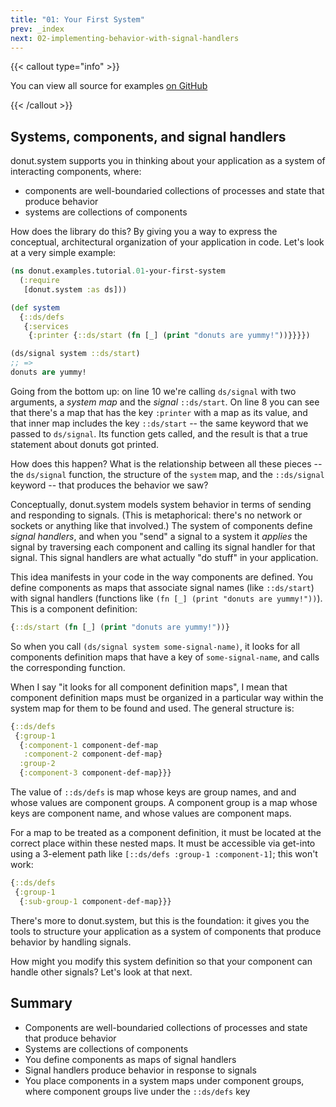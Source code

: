 ```yaml
---
title: "01: Your First System"
prev: _index
next: 02-implementing-behavior-with-signal-handlers
---
```


{{< callout type="info" >}}

You can view all source for examples [on
GitHub](https://github.com/donut-party/system/tree/main/dev/donut/examples/tutorial)

{{< /callout >}}

## Systems, components, and signal handlers

donut.system supports you in thinking about your application as a system of
interacting components, where:

* components are well-boundaried collections of processes and state that produce
  behavior
* systems are collections of components

How does the library do this? By giving you a way to express the conceptual,
architectural organization of your application in code. Let's look at a very
simple example:

``` clojure {linenos=table,filename="dev/donut/examples/tutorial/01_your_first_system.clj"}
(ns donut.examples.tutorial.01-your-first-system
  (:require
   [donut.system :as ds]))

(def system
  {::ds/defs
   {:services
    {:printer {::ds/start (fn [_] (print "donuts are yummy!"))}}}})

(ds/signal system ::ds/start)
;; =>
donuts are yummy!
```

Going from the bottom up: on line 10 we're calling `ds/signal` with two
arguments, a _system map_ and the _signal_ `::ds/start`. On line 8 you can see
that there's a map that has the key `:printer` with a map as its value, and that
inner map includes the key `::ds/start` -- the same keyword that we passed to
`ds/signal`. Its function gets called, and the result is that a true statement
about donuts got printed.

How does this happen? What is the relationship between all these pieces -- the
`ds/signal` function, the structure of the `system` map, and the `::ds/signal`
keyword -- that produces the behavior we saw?

Conceptually, donut.system models system behavior in terms of sending and
responding to signals. (This is metaphorical: there's no network or sockets or
anything like that involved.) The system of components define _signal handlers_,
and when you "send" a signal to a system it _applies_ the signal by traversing
each component and calling its signal handler for that signal. This signal
handlers are what actually "do stuff" in your application.

This idea manifests in your code in the way components are defined. You define
components as maps that associate signal names (like `::ds/start`) with signal
handlers (functions like `(fn [_] (print "donuts are yummy!"))`). This is a
component definition:

``` clojure
{::ds/start (fn [_] (print "donuts are yummy!"))}
```

So when you call `(ds/signal system some-signal-name)`, it looks for all
components definition maps that have a key of `some-signal-name`, and calls the
corresponding function.

When I say "it looks for all component definition maps", I mean that component
definition maps must be organized in a particular way within the system map for
them to be found and used. The general structure is:

``` clojure
{::ds/defs
 {:group-1
  {:component-1 component-def-map
   :component-2 component-def-map}
  :group-2
  {:component-3 component-def-map}}}
```

The value of `::ds/defs` is map whose keys are group names, and and whose values
are component groups. A component group is a map whose keys are component name,
and whose values are component maps.

For a map to be treated as a component definition, it must be located at the
correct place within these nested maps. It must be accessible via get-into using
a 3-element path like `[::ds/defs :group-1 :component-1]`; this won't work:

``` clojure
{::ds/defs
 {:group-1
  {:sub-group-1 component-def-map}}}
```

There's more to donut.system, but this is the foundation: it gives you the tools
to structure your application as a system of components that produce behavior by
handling signals.

How might you modify this system definition so that your component can handle
other signals? Let's look at that next.

## Summary

* Components are well-boundaried collections of processes and state that produce
  behavior
* Systems are collections of components
* You define components as maps of signal handlers
* Signal handlers produce behavior in response to signals
* You place components in a system maps under component groups, where component
  groups live under the `::ds/defs` key
